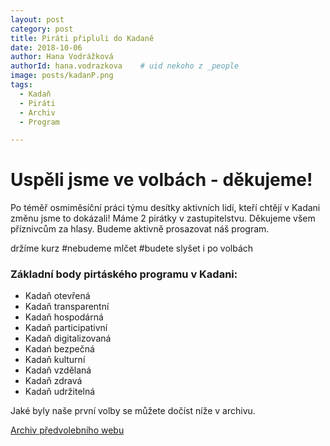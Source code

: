 ```yaml
---
layout: post
category: post
title: Piráti připluli do Kadaně
date: 2018-10-06
author: Hana Vodrážková
authorId: hana.vodrazkova    # uid nekoho z _people
image: posts/kadanP.png
tags:
  - Kadaň
  - Piráti
  - Archiv
  - Program

---
```



Uspěli jsme ve volbách - děkujeme!
===

Po téměř osmiměsíční práci týmu desítky aktivních lidí, kteří chtějí v Kadani změnu jsme to dokázali! Máme 2 pirátky v zastupitelstvu.
Děkujeme všem příznivcům za hlasy. Budeme aktivně prosazovat náš program. 

držíme kurz #nebudeme mlčet #budete slyšet i po volbách 

### Základní body pirtáského programu v Kadani: 

* Kadaň otevřená 
* Kadaň transparentní 
* Kadaň hospodárná 
* Kadaň participativní
* Kadaň digitalizovaná
* Kadań bezpečná 
* Kadaň kulturní
* Kadaň vzdělaná
* Kadaň zdravá
* Kadaň udržitelná

Jaké byly naše první volby se můžete dočíst níže v archivu.

[Archiv předvolebního webu](http://www.piratikadan.cz/index.html#kalendar)

